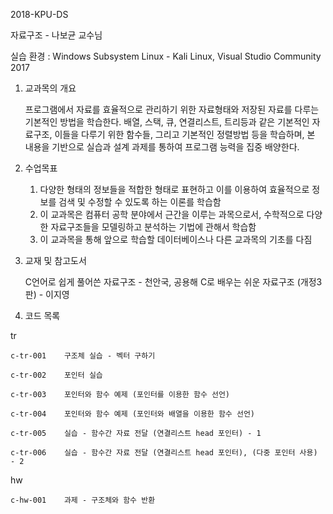 2018-KPU-DS


자료구조 - 나보균 교수님


실습 환경 : Windows Subsystem Linux - Kali Linux, Visual Studio Community 2017


1. 교과목의 개요


	프로그램에서 자료를 효율적으로 관리하기 위한 자료형태와 저장된 자료를 다루는 기본적인 방법을 학습한다. 배열, 스택, 큐, 연결리스트,
	트리등과 같은 기본적인 자료구조, 이들을 다루기 위한 함수들, 그리고 기본적인 정렬방법 등을 학습하며, 본 내용을 기반으로 실습과 설계
	과제를 통하여 프로그램 능력을 집중 배양한다.


2. 수업목표


	1. 다양한 형태의 정보들을 적합한 형태로 표현하고 이를 이용하여 효율적으로 정보를 검색 및 수정할 수 있도록 하는 이론를 학습함
	2. 이 교과목은 컴퓨터 공학 분야에서 근간을 이루는 과목으로서, 수학적으로 다양한 자료구조들을 모델링하고 분석하는 기법에 관해서 학습함
	3. 이 교과목을 통해 앞으로 학습할 데이터베이스나 다른 교과목의 기초를 다짐


3. 교재 및 참고도서


	C언어로 쉽게 풀어쓴 자료구조 - 천안국, 공용해
	C로 배우는 쉬운 자료구조 (개정3판) - 이지영


4.  코드 목록


tr

	c-tr-001	구조체 실습 - 벡터 구하기

	c-tr-002	포인터 실습

	c-tr-003	포인터와 함수 예제 (포인터를 이용한 함수 선언)

	c-tr-004	포인터와 함수 예제 (포인터와 배열을 이용한 함수 선언)

	c-tr-005	실습 - 함수간 자료 전달 (연결리스트 head 포인터) - 1

	c-tr-006	실습 - 함수간 자료 전달 (연결리스트 head 포인터), (다중 포인터 사용) - 2


hw

	c-hw-001	과제 - 구조체와 함수 반환

